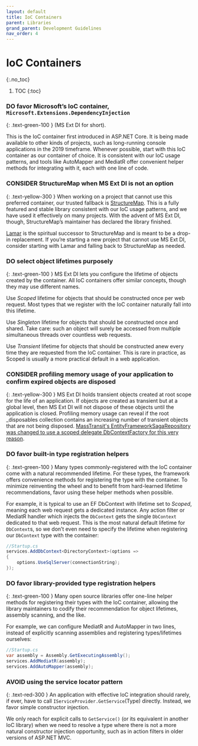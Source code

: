 ```yaml
---
layout: default
title: IoC Containers
parent: Libraries
grand_parent: Development Guidelines
nav_order: 4
---
```


# IoC Containers
{:.no_toc}

1. TOC
{:toc}

### **DO** favor Microsoft’s IoC container, `Microsoft.Extensions.DependencyInjection`
{: .text-green-100 }
(MS Ext DI for short).

This is the IoC container first introduced in ASP.NET Core. It is being made available to other kinds of projects, such as long-running console applications in the 2019 timeframe. Whenever possible, start with this IoC container as our container of choice. It is consistent with our IoC usage patterns, and tools like AutoMapper and MediatR offer convenient helper methods for integrating with it, each with one line of code.

### **CONSIDER** StructureMap when MS Ext DI is not an option
{: .text-yellow-300 }
When working on a project that cannot use this preferred container, our trusted fallback is [StructureMap](http://structuremap.github.io/). This is a fully featured and stable library consistent with our IoC usage patterns, and we have used it effectively on many projects. With the advent of MS Ext DI, though, StructureMap’s maintainer has declared the library finished.

[Lamar](https://jasperfx.github.io/lamar/) is the spiritual successor to StructureMap and is meant to be a drop-in replacement. If you’re starting a new project that cannot use MS Ext DI, consider starting with Lamar and falling back to StructureMap as needed.

### **DO** select object lifetimes purposely
{: .text-green-100 }
MS Ext DI lets you configure the lifetime of objects created by the container. All IoC containers offer similar concepts, though they may use different names.

Use _Scoped_ lifetime for objects that should be constructed once per web request. Most types that we register with the IoC container naturally fall into this lifetime.

Use _Singleton_ lifetime for objects that should be constructed once and shared. Take care: such an object will surely be accessed from multiple simultaneous threads over countless web requests.

Use _Transient_ lifetime for objects that should be constructed anew every time they are requested from the IoC container. This is rare in practice, as Scoped is usually a more practical default in a web application.

### **CONSIDER** profiling memory usage of your application to confirm expired objects are disposed
{: .text-yellow-300 }
MS Ext DI holds transient objects created at root scope for the life of an application. If objects are created as transient but at a global level, then MS Ext DI will not dispose of these objects until the application is closed. Profiling memory usage can reveal if the root _disposables collection contains an increasing number of transient objects that are not being disposed. [MassTransit's EntityFrameworkSagaRepository was changed to use a scoped delegate DbContextFactory for this very reason](https://github.com/MassTransit/MassTransit/pull/1292/commits/a7280a926e8d031b78118ced037e531ac85d4e50).

### **DO** favor built-in type registration helpers
{: .text-green-100 }
Many types commonly-registered with the IoC container come with a natural recommended lifetime. For these types, the framework offers convenience methods for registering the type with the container. To minimize reinventing the wheel and to benefit from hard-learned lifetime recommendations, favor using these helper methods when possible.

For example, it is typical to use an EF DbContext with lifetime set to _Scoped_, meaning each web request gets a dedicated instance. Any action filter or MediatR handler which injects the `DbContext` gets the single `DbContext` dedicated to that web request. This is the most natural default lifetime for `DbContext`s, so we don’t even need to specify the lifetime when registering our `DbContext` type with the container:

```csharp
//Startup.cs
services.AddDbContext<DirectoryContext>(options =>
{
    options.UseSqlServer(connectionString);
});
```

### **DO** favor library-provided type registration helpers
{: .text-green-100 }
Many open source libraries offer one-line helper methods for registering their types with the IoC container, allowing the library maintainers to codify their recommendation for object lifetimes, assembly scanning, and the like.

For example, we can configure MediatR and AutoMapper in two lines, instead of explicitly scanning assemblies and registering types/lifetimes ourselves:

```csharp
//Startup.cs
var assembly = Assembly.GetExecutingAssembly();
services.AddMediatR(assembly);
services.AddAutoMapper(assembly);
```

### **AVOID** using the service locator pattern
{: .text-red-300 }
An application with effective IoC integration should rarely, if ever, have to call `IServiceProvider.GetService`(Type) directly. Instead, we favor simple constructor injection.

We only reach for explicit calls to `GetService()`  (or its equivalent in another IoC library) when we need to resolve a type where there is not a more natural constructor injection opportunity, such as in action filters in older versions of ASP.NET MVC.